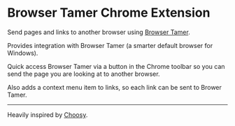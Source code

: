 # Browser Tamer Chrome Extension

Send pages and links to another browser using [Browser Tamer](https://www.aloneguid.uk/projects/bt/).

Provides integration with Browser Tamer (a smarter default browser for Windows).

Quick access Browser Tamer via a button in the Chrome toolbar so you can send the page you are looking at to another browser.

Also adds a context menu item to links, so each link can be sent to Brower Tamer.

---

Heavily inspired by [Choosy](https://chrome.google.com/webstore/detail/choosy/baecahhpgcpccohoeipmdkkbemhjhfmc).